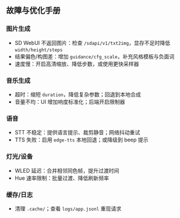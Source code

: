 ## 故障与优化手册

### 图片生成
- SD WebUI 不返回图片：检查 `/sdapi/v1/txt2img`，显存不足时降低 `width/height/steps`
- 结果偏色/构图差：增加 `guidance/cfg_scale`，补充风格模板与负面词
- 速度慢：开启高清缩放、降低步数，或使用更快采样器

### 音乐生成
- 超时：缩短 `duration`，降低复杂参数；回退到本地合成
- 音量不均：UI 增加响度标准化；后端开启限制器

### 语音
- STT 不稳定：提供语言提示、裁剪静音；网络抖动重试
- TTS 失败：启用 `edge-tts` 本地回退；或降级到 beep 提示

### 灯光/设备
- WLED 延迟：合并相邻同色帧，提升过渡时间
- Hue 速率限制：批量过渡、降低刷新频率

### 缓存/日志
- 清理 `.cache/`；查看 `logs/app.jsonl` 重现请求


